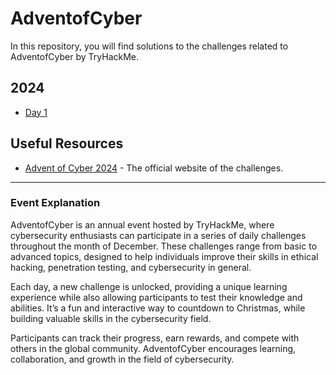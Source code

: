 # AdventofCyber

In this repository, you will find solutions to the challenges related to AdventofCyber by TryHackMe.

## 2024

- [Day 1](2024/DAY1.md)

## Useful Resources

- [Advent of Cyber 2024](https://tryhackme.com/r/christmas) - The official website of the challenges.

---

### Event Explanation

AdventofCyber is an annual event hosted by TryHackMe, where cybersecurity enthusiasts can participate in a series of daily challenges throughout the month of December. These challenges range from basic to advanced topics, designed to help individuals improve their skills in ethical hacking, penetration testing, and cybersecurity in general.

Each day, a new challenge is unlocked, providing a unique learning experience while also allowing participants to test their knowledge and abilities. It’s a fun and interactive way to countdown to Christmas, while building valuable skills in the cybersecurity field.

Participants can track their progress, earn rewards, and compete with others in the global community. AdventofCyber encourages learning, collaboration, and growth in the field of cybersecurity.
